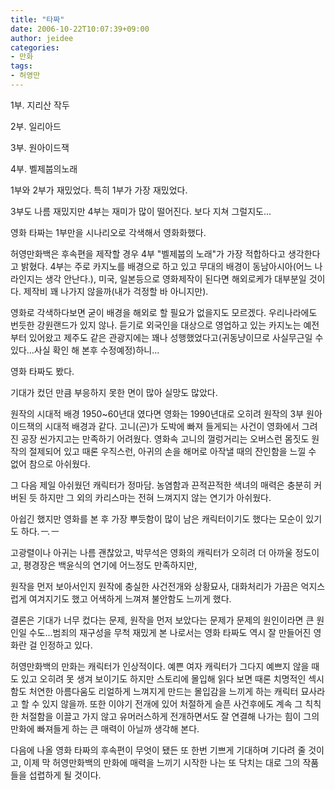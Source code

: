 ```yaml
---
title: "타짜"
date: 2006-10-22T10:07:39+09:00
author: jeidee
categories:
- 만화
tags:
- 허영만
---
```


1부. 지리산 작두

2부. 일리아드

3부. 원아이드잭

4부. 벨제붑의노래

 

1부와 2부가 재밌었다. 특히 1부가 가장 재밌었다.

3부도 나름 재밌지만 4부는 재미가 많이 떨어진다. 보다 지쳐 그럴지도...

 

영화 타짜는 1부만을 시나리오로 각색해서 영화화했다.

허영만화백은 후속편을 제작할 경우 4부 "벨제붑의 노래"가 가장 적합하다고 생각한다고 밝혔다. 4부는 주로 카지노를 배경으로 하고 있고 무대의 배경이 동남아시아(어느 나라인지는 생각 안난다.), 미국, 일본등으로 영화제작이 된다면 해외로케가 대부분일 것이다. 제작비 꽤 나가지 않을까(내가 걱정할 바 아니지만).

영화로 각색하다보면 굳이 배경을 해외로 할 필요가 없을지도 모르겠다. 우리나라에도 번듯한 강원랜드가 있지 않나. 듣기로 외국인을 대상으로 영업하고 있는 카지노는 예전부터 있어왔고 제주도 같은 관광지에는 꽤나 성행했었다고(귀동냥이므로 사실무근일 수 있다...사실 확인 해 본후 수정예정)하니...

 

영화 타짜도 봤다.

기대가 컸던 만큼 부응하지 못한 면이 많아 실망도 많았다.

원작의 시대적 배경 1950~60년대 였다면 영화는 1990년대로 오히려 원작의 3부 원아이드잭의 시대적 배경과 같다. 고니(곤)가 도박에 빠져 들게되는 사건이 영화에서 그려진 공장 씬가지고는 만족하기 어려웠다. 영화속 고니의 껄렁거리는 오버스런 몸짓도 원작의 절제되어 있고 때론 우직스런, 아귀의 손을 해머로 아작낼 때의 잔인함을 느낄 수 없어 참으로 아쉬웠다.

그 다음 제일 아쉬웠던 캐릭터가 정마담. 농염함과 끈적끈적한 색녀의 매력은 충분히 커버된 듯 하지만 그 외의 카리스마는 전혀 느껴지지 않는 연기가 아쉬웠다.

아쉽긴 했지만 영화를 본 후 가장 뿌듯함이 많이 남은 캐릭터이기도 했다는 모순이 있기도 하다.*ㅡ.ㅡ*

고광렬이나 아귀는 나름 괜찮았고, 박무석은 영화의 캐릭터가 오히려 더 아까울 정도이고, 평경장은 백윤식의 연기에 어느정도 만족하지만,

원작을 먼저 보아서인지 원작에 충실한 사건전개와 상황묘사, 대화처리가 가끔은 억지스럽게 여겨지기도 했고 어색하게 느껴져 불안함도 느끼게 했다.

결론은 기대가 너무 컸다는 문제, 원작을 먼저 보았다는 문제가 문제의 원인이라면 큰 원인일 수도...범죄의 재구성을 무척 재밌게 본 나로서는 영화 타짜도 역시 잘 만들어진 영화란 걸 인정하고 있다.

 

허영만화백의 만화는 캐릭터가 인상적이다. 예쁜 여자 캐릭터가 그다지 예쁘지 않을 때도 있고 오히려 못 생겨 보이기도 하지만 스토리에 몰입해 읽다 보면 때론 치명적인 섹시함도 처연한 아름다움도 리얼하게 느껴지게 만드는 몰입감을 느끼게 하는 캐릭터 묘사라고 할 수 있지 않을까. 또한 이야기 전개에 있어 처절하게 슬픈 사건후에도 계속 그 칙칙한 처절함을 이끌고 가지 않고 유머러스하게 전개하면서도 잘 연결해 나가는 힘이 그의 만화에 빠져들게 하는 큰 매력이 아닐까 생각해 본다.

 

다음에 나올 영화 타짜의 후속편이 무엇이 됐든 또 한번 기쁘게 기대하며 기다려 줄 것이고, 이제 막 허영만화백의 만화에 매력을 느끼기 시작한 나는 또 닥치는 대로 그의 작품들을 섭렵하게 될 것이다.